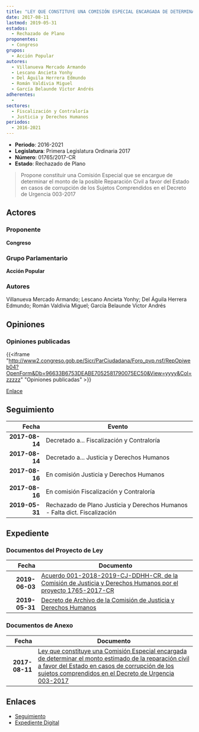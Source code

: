 ```yaml
---
title: "LEY QUE CONSTITUYE UNA COMISIÓN ESPECIAL ENCARGADA DE DETERMINAR EL MONTO ESTIMADO DE LA REPARACIÓN CIVIL A FAVOR DEL ESTADO EN CASOS DE CORRUPCIÓN DE LOS SUJETOS COMPRENDIDOS EN EL DECRETO DE URGENCIA 003-2017"
date: 2017-08-11
lastmod: 2019-05-31
estados: 
  - Rechazado de Plano
proponentes: 
  - Congreso
grupos: 
  - Acción Popular
autores: 
  - Villanueva Mercado Armando
  - Lescano Ancieta Yonhy
  - Del Águila Herrera Edmundo
  - Román Valdivia Miguel
  - García Belaunde Víctor Andrés
adherentes: 
  - 
sectores: 
  - Fiscalización y Contraloría
  - Justicia y Derechos Humanos
periodos: 
  - 2016-2021
---
```


- **Periodo**: 2016-2021
- **Legislatura**: Primera Legislatura Ordinaria 2017
- **Número**: 01765/2017-CR
- **Estado**: Rechazado de Plano

> Propone constituir una Comisión Especial que se encargue de determinar el monto de la posible Reparación Civil a favor del Estado en casos de corrupción de los Sujetos Comprendidos en el Decreto de Urgencia 003-2017


## Actores

### Proponente

**Congreso**

### Grupo Parlamentario

**Acción Popular**

### Autores

Villanueva Mercado Armando; Lescano Ancieta Yonhy; Del Águila Herrera Edmundo; Román Valdivia Miguel; García Belaunde Víctor Andrés


## Opiniones

### Opiniones publicadas

{{<iframe "http://www2.congreso.gob.pe/Sicr/ParCiudadana/Foro_pvp.nsf/RepOpiweb04?OpenForm&Db=96633B6753DEABE7052581790075EC50&View=yyyy&Col=zzzzz" "Opiniones publicadas" >}}

[Enlace](http://www2.congreso.gob.pe/Sicr/ParCiudadana/Foro_pvp.nsf/RepOpiweb04?OpenForm&Db=96633B6753DEABE7052581790075EC50&View=yyyy&Col=zzzzz)

## Seguimiento

| Fecha | Evento |
|------:|--------|
| **2017-08-14** | Decretado a... Fiscalización y Contraloría|
| **2017-08-14** | Decretado a... Justicia y Derechos Humanos|
| **2017-08-16** | En comisión Justicia y Derechos Humanos|
| **2017-08-16** | En comisión Fiscalización y Contraloría|
| **2019-05-31** | Rechazado de Plano Justicia y Derechos Humanos - Falta dict. Fiscalización|


## Expediente


### Documentos del Proyecto de Ley

| Fecha | Documento |
|------:|--------|
| **2019-06-03** | [Acuerdo 001-2018-2019-CJ-DDHH-CR, de la Comisión de Justicia y Derechos Humanos por el proyecto 1765-2017-CR](http://www.leyes.congreso.gob.pe/Documentos/2016_2021/Decretos/Archivamiento/DA0040620190603.pdf) |
| **2019-05-31** | [Decreto de Archivo de la Comisión de Justicia y Derechos Humanos](http://www.leyes.congreso.gob.pe/Documentos/2016_2021/Decretos/Archivamiento/DA0176520190531.pdf) |

### Documentos de Anexo

| Fecha | Documento |
|------:|--------|
| **2017-08-11** | [Ley que constituye una Comisión Especial encargada de determinar el monto estimado de la reparación civil a favor del Estado en casos de corrupción de los sujetos comprendidos en el Decreto de Urgencia 003-2017](http://www.leyes.congreso.gob.pe/Documentos/2016_2021/Proyectos_de_Ley_y_de_Resoluciones_Legislativas/PL0176520170811.PDF) |

## Enlaces 

- [Seguimiento](http://www2.congreso.gob.pe/Sicr/TraDocEstProc/CLProLey2016.nsf/f7fff46988ca05b1052578e100829cc7/3516adad4c15debc0525817900734eae?OpenDocument)
- [Expediente Digital](http://www2.congreso.gob.pe/Sicr/TraDocEstProc/CLProLey2016.nsf/f7fff46988ca05b1052578e100829cc7/3516adad4c15debc0525817900734eae?OpenDocument&Click=05257FB7005EB655.eb71d0cf91d8294e05256cdf006b5706/$Body/0.1C6C)
